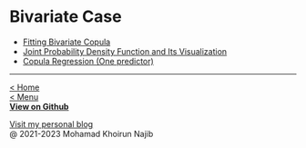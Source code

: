 # Bivariate Case
  
- [Fitting Bivariate Copula](fitting-bivariate-copula.md)
- [Joint Probability Density Function and Its Visualization](joint-pdf.md)
- [Copula Regression (One predictor)](copula-regression-one-predictor.md)

---
[< Home](home.md)\
[< Menu](home.md#menu)\
[**View on Github**](https://github.com/mkhoirun-najiboi/mycopula)

[Visit my personal blog](https://emkanajib.blogspot.com/)\
@ 2021-2023 Mohamad Khoirun Najib
